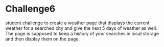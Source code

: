 # Challenge6
student challenge to create a weather page that displays the current weather for a searched city and give the next 5 days of weather as well. The page is supposed to keep a history of your searches in local storage and then display them on the page. 
